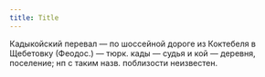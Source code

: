 ```yaml
---
title: Title
---
```


Кадыкойский перевал — по шоссейной дороге из Коктебеля в Щебетовку (Феодос.) —
тюрк. кады — судья и кой — деревня, поселение; нп с таким назв. поблизости
неизвестен.
